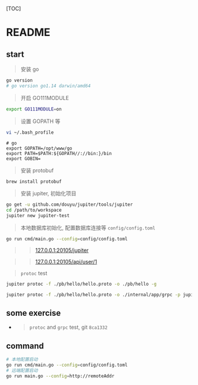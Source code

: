 [TOC]

# README

## start

> 安装 go

```bash
go version
# go version go1.14 darwin/amd64
```

> 开启 GO111MODULE

```bash
export GO111MODULE=on
```

> 设置 GOPATH 等

```bash
vi ~/.bash_profile
```

```text
# go
export GOPATH=/opt/www/go
export PATH=$PATH:${GOPATH//://bin:}/bin
export GOBIN=
```

> 安装 protobuf

```bash
brew install protobuf
```

> 安装 jupiter, 初始化项目

```bash
go get -u github.com/douyu/jupiter/tools/jupiter
cd /path/to/workspace
jupiter new jupiter-test
```

> 本地数据库初始化, 配置数据库连接等 `config/config.toml`

```bash
go run cmd/main.go --config=config/config.toml
```

>> [127.0.0.1:20105/jupiter](http://127.0.0.1:20105/jupiter)

>> [127.0.0.1:20105/api/user/1](http://127.0.0.1:20105/api/user/1)

> `protoc` test

```bash
jupiter protoc -f ./pb/hello/hello.proto -o ./pb/hello -g

jupiter protoc -f ./pb/hello/hello.proto -o ./internal/app/grpc -p jupiter-test -s
```

## some exercise

- > `protoc` and `grpc` test, git `8ca1332`
  
## command

```bash
# 本地配置启动
go run cmd/main.go --config=config/config.toml
# 远端配置启动
go run main.go --config=http://remoteAddr
```                                               